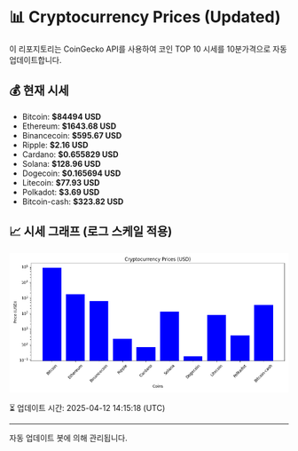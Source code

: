 
# 📊 Cryptocurrency Prices (Updated)

이 리포지토리는 CoinGecko API를 사용하여 코인 TOP 10 시세를 10분가격으로 자동 업데이트합니다.

## 💰 현재 시세
- Bitcoin: **$84494 USD**
- Ethereum: **$1643.68 USD**
- Binancecoin: **$595.67 USD**
- Ripple: **$2.16 USD**
- Cardano: **$0.655829 USD**
- Solana: **$128.96 USD**
- Dogecoin: **$0.165694 USD**
- Litecoin: **$77.93 USD**
- Polkadot: **$3.69 USD**
- Bitcoin-cash: **$323.82 USD**

## 📈 시세 그래프 (로그 스케일 적용)
![Crypto Prices](crypto_prices.png)

⏳ 업데이트 시간: 2025-04-12 14:15:18 (UTC)

---
자동 업데이트 봇에 의해 관리됩니다.
